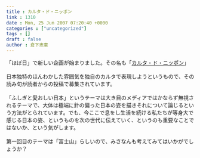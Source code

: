 ```yaml
---
title : カルタ・ド・ニッポン
link : 1310
date : Mon, 25 Jun 2007 07:20:40 +0000
categories : ["uncategorized"]
tags : []
draft : false
author : 倉下忠憲
---
```


「ほぼ日」で新しい企画が始まりました。その名も「<A HREF="http://www.1101.com/carta/index.html" TARGET="_blank">カルタ・ド・ニッポン</A>」<BR><BR>日本独特のほんわかした雰囲気を独自のカルタで表現しようというもので、その読み句が読者からの投稿で募集されています。<BR><BR>「ふしぎと愛おしい日本」というテーマは大き目のメディアではかならず無視されるテーマで、大体は極端に針の偏った日本の姿を描きそれについて論じるという方法がとられています。でも、今ここで息をし生活を続ける私たちが等身大で感じる日本の姿、というものを次の世代に伝えていく、というのも重要なことではないか、という気がします。<BR><BR>第一回目のテーマは「富士山」らしいので、みさなんも考えてみてはいかがでしょうか？<br><br>
